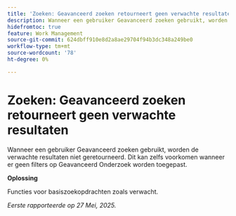 ```yaml
---
title: 'Zoeken: Geavanceerd zoeken retourneert geen verwachte resultaten'
description: Wanneer een gebruiker Geavanceerd zoeken gebruikt, worden de verwachte resultaten niet geretourneerd. Dit kan zelfs voorkomen wanneer er geen filters op Geavanceerd Onderzoek worden toegepast.
hidefromtoc: true
feature: Work Management
source-git-commit: 624dbff910e8d2a8ae29704f94b3dc348a249be0
workflow-type: tm+mt
source-wordcount: '78'
ht-degree: 0%

---
```



# Zoeken: Geavanceerd zoeken retourneert geen verwachte resultaten

Wanneer een gebruiker Geavanceerd zoeken gebruikt, worden de verwachte resultaten niet geretourneerd. Dit kan zelfs voorkomen wanneer er geen filters op Geavanceerd Onderzoek worden toegepast.

**Oplossing**

Functies voor basiszoekopdrachten zoals verwacht.

_Eerste rapporteerde op 27 Mei, 2025._
